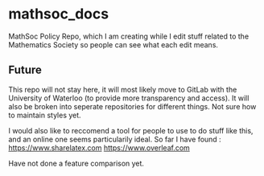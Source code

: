 # mathsoc_docs
MathSoc Policy Repo, which I am creating while I edit stuff related to the Mathematics Society so people can see what each edit means. 

## Future

This repo will not stay here, it will most likely move to GitLab with the University of Waterloo (to provide more transparency and access). It will also be broken into seperate repositories for different things. Not sure how to maintain styles yet. 

I would also like to reccomend a tool for people to use to do stuff like this, and an online one seems particularily ideal. So far I have found :
https://www.sharelatex.com
https://www.overleaf.com

Have not done a feature comparison yet. 
